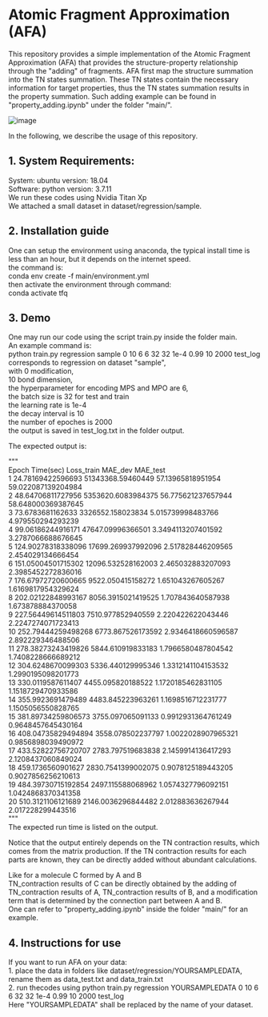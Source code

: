 # Atomic Fragment Approximation (AFA)
This repository provides a simple implementation of the Atomic Fragment Approximation (AFA) that provides the structure-property relationship through the "adding" of fragments. AFA first map the structure summation into the TN states summation. These TN states contain the necessary information for target properties, thus the TN states summation results in the property summation. Such adding example can be found in "property_adding.ipynb" under the folder "main/".

![image](https://user-images.githubusercontent.com/58459755/192413071-38379ad0-3117-4b70-9720-61e8dd30c3a4.png)

In the following, we describe the usage of this repository.

## 1. System Requirements:

System: ubuntu version: 18.04 <br>
Software: python version: 3.7.11<br>
We run these codes using Nvidia Titan Xp<br>
We attached a small dataset in dataset/regression/sample.<br>

## 2. Installation guide

One can setup the environment using anaconda, the typical install time is less than an hour, but it depends on the internet speed.<br>
the command is:<br>
conda env create -f main/environment.yml<br>
then activate the environment through command:<br>
conda activate tfq<br>


## 3. Demo

One may run our code using the script train.py inside the folder main.<br>
An example command is: <br>
python train.py regression sample 0 10 6 6 32 32 1e-4 0.99 10 2000 test_log<br>
corresponds to regression on dataset "sample", <br>
with 0 modification, <br>
10 bond dimension, <br>
the hyperparameter for encoding MPS and MPO are 6, <br>
the batch size is 32 for test and train<br>
the learning rate is 1e-4<br>
the decay interval is 10<br>
the number of epoches is 2000<br>
the output is saved in test_log.txt in the folder output.<br>

The expected output is:<br>

"""<br>
Epoch	Time(sec)	Loss_train	MAE_dev	MAE_test<br>
1	24.78169422596693	51343368.59460449	57.13965818951954	59.022087139204984<br>
2	48.64706811727956	5353620.6083984375	56.775621237657944	58.648000369387645<br>
3	73.6783681162633	3326552.158023834	5.015739998483766	4.979550294293239<br>
4	99.06186244916171	47647.09996366501	3.3494113207401592	3.2787066688676645<br>
5	124.90278318338096	17699.269937992096	2.517828446209565	2.454029134666454<br>
6	151.05004501715302	12096.532528162003	2.465032883207093	2.3985452272836016<br>
7	176.67972720600665	9522.050415158272	1.651043267605267	1.6169817954329624<br>
8	202.02122848993167	8056.3915021419525	1.707843640587938	1.673878884370058<br>
9	227.56449614511803	7510.977852940559	2.220422622043446	2.2247274071723413<br>
10	252.79444259498268	6773.867526173592	2.9346418660596587	2.892229346488506<br>
11	278.38273243419826	5844.610919833183	1.7966580487804542	1.7408228666689212<br>
12	304.6248670099303	5336.440129995346	1.3312141104153532	1.2990195098201773<br>
13	330.0119587611407	4455.095820188522	1.1720185462831105	1.1518729470933586<br>
14	355.9923691479489	4483.845223963261	1.1698516712231777	1.1505056550828765<br>
15	381.89734259806573	3755.097065091133	0.9912931364761249	0.9648457645430164<br>
16	408.04735829494894	3558.078502237797	1.0022028907965321	0.9856898039490972<br>
17	433.52822756720707	2783.797519683838	2.1459914136417293	2.1208437060849024<br>
18	459.1736560901627	2830.7541399002075	0.9078125189443205	0.9027856256210613<br>
19	484.39730715192854	2497.115588068962	1.0574327796092151	1.0424868370341358<br>
20	510.3121106121689	2146.0036296844482	2.012883636267944	2.017228299443516<br>
"""<br>
The expected run time is listed on the output.<br>

Notice that the output entirely depends on the TN contraction results, which comes from the matrix production. If the TN contraction results for each parts are known, they can be directly added without abundant calculations.<br>

Like for a molecule C formed by A and B <br>
TN_contraction results  of C can be directly obtained by the adding of TN_contraction results of A, TN_contraction results of B, and a modification term that is determined by the connection part between A and B.<br>
One can refer to "property_adding.ipynb" inside the folder "main/" for an example. 

## 4. Instructions for use

If you want to run AFA on your data:<br>
    1. place the data in folders like dataset/regression/YOURSAMPLEDATA, rename them as data_test.txt and data_train.txt<br>
    2. run thecodes using python train.py regression YOURSAMPLEDATA 0 10 6 6 32 32 1e-4 0.99 10 2000 test_log <br>
        Here "YOURSAMPLEDATA" shall be replaced by the name of your dataset.<br>
